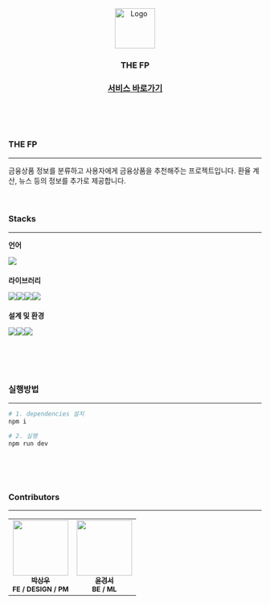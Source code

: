 <div align="center">
    <img src="![Logo](./Logo.png)" alt="Logo" width="80" height="80">

  <h3 align="center">THE FP</h3>

  <p align="center">
    <h3><a href="https://thefp-bcw8u4ic8-coolfins-projects.vercel.app/">서비스 바로가기</a></h3>
  </p>
</div>

<br/>
<br/>
<br/>

### THE FP

---

금융상품 정보를 분류하고 사용자에게 금융상품을 추천해주는 프로젝트입니다. 환율 계산, 뉴스 등의 정보를 추가로 제공합니다.
<br/>
<br/>
<br/>

### Stacks

---

**언어**

<div style="display:flex; margin-bottom:20px;">
<img src="https://img.shields.io/badge/javascript-F7DF1E?style=for-the-badge&logo=javascript&logoColor=white">
</div>

**라이브러리**

<div style="display:flex; margin-bottom:20px;">

<img src="https://img.shields.io/badge/vue.js-4FC08D?style=for-the-badge&logo=Vue.js&logoColor=white">

<img src="https://img.shields.io/badge/pinia-000?style=for-the-badge&logo=Vue.js&logoColor=white">

<img src="https://img.shields.io/badge/Tailwind CSS-06B6D4?style=for-the-badge&logo=tailwindcss&logoColor=white">

<img src="https://img.shields.io/badge/axios-5A29E4?style=for-the-badge&logo=axios&logoColor=white">

</div>

**설계 및 환경**

<div style="display:flex; margin-bottom:20px;">

<img src="https://img.shields.io/badge/VS CODE-007ACC?style=for-the-badge&logo=html5&logoColor=white">

<img src="https://img.shields.io/badge/github-181717?style=for-the-badge&logo=github&logoColor=white">

<img src="https://img.shields.io/badge/figma-F24E1E?style=for-the-badge&logo=figma&logoColor=white">

</div>

<br/>
<br/>
<br/>

### 실행방법

---

```py
# 1. dependencies 설치
npm i

# 2. 실행
npm run dev
```

<br/>
<br/>
<br/>

### Contributors

---

<table>
  <tr>
    <td align="center">
      <a href="https://github.com/coolfin">
        <img src="https://avatars.githubusercontent.com/u/56531884?v=4" width="110px;" alt=""/><br />
        <sub><b>박상우</b></sub></a><br />
        <sub><b>FE / DESIGN / PM</b></sub></a><br />
	<sub><b></b></sub></a>
    </td>
    <td align="center">
      <a href="https://github.com/yoonkyungseo">
        <img src="https://avatars.githubusercontent.com/u/97039526?v=4" width="110px;" alt=""/><br />
        <sub><b>윤경서</b></sub></a><br />
        <sub><b>BE / ML</b></sub></a><br />
    </td>

  </tr>
</table>
